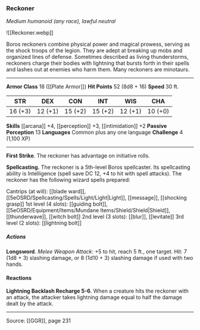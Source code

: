 ### Reckoner
_Medium humanoid (any race), lawful neutral_

![[Reckoner.webp]]

Boros reckoners combine physical power and magical prowess, serving as the shock troops of the legion. They are adept at breaking up mobs and organized lines of defense. Sometimes described as living thunderstorms, reckoners charge their bodies with lightning that bursts forth in their spells and lashes out at enemies who harm them. Many reckoners are minotaurs.






---

**Armor Class** 18 ([[Plate Armor]])
**Hit Points** 52 (8d8 + 16)
**Speed** 30 ft.

| STR     | DEX     | CON     | INT     | WIS     | CHA     |
|---------|---------|---------|---------|---------|---------|
| 16 (+3) | 12 (+1) | 15 (+2) | 15 (+2) | 12 (+1) | 10 (+0) |

**Skills** [[arcana]] +4, [[perception]] +3, [[intimidation]] +2
**Passive Perception** 13
**Languages** Common plus any one language
**Challenge** 4 (1,100 XP)

---

**First Strike**. The reckoner has advantage on initiative rolls.

**Spellcasting.** The reckoner is a 5th-level Boros spellcaster. Its spellcasting ability is Intelligence (spell save DC 12, +4 to hit with spell attacks). The reckoner has the following wizard spells prepared:

Cantrips (at will): [[blade ward]], [[5eOSRD/Spellcasting/Spells/Light/Light|Light]], [[message]], [[shocking grasp]]
1st level (4 slots): [[guiding bolt]], [[5eOSRD/Equipment/Items/Mundane Items/Shield/Shield|Shield]], [[thunderwave]], [[witch bolt]]
2nd level (3 slots): [[blur]], [[levitate]]
3rd level (2 slots): [[lightning bolt]]

##### Actions
**Longsword**. _Melee Weapon Attack:_ +5 to hit, reach 5 ft., one target. Hit: 7 (1d8 + 3) slashing damage, or 8 (1d10 + 3) slashing damage if used with two hands.

#### Reactions
**Lightning Backlash Recharge 5-6**. When a creature hits the reckoner with an attack, the attacker takes lightning damage equal to half the damage dealt by the attack.


---

Source: [[GGR]], page 231